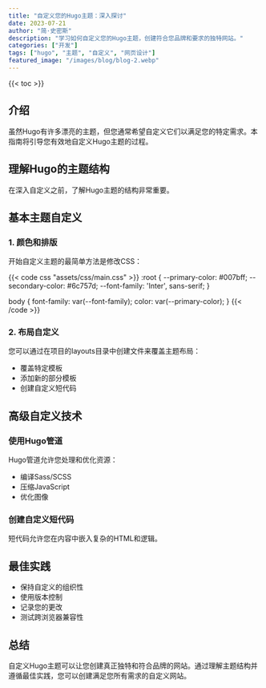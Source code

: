 ```yaml
---
title: "自定义您的Hugo主题：深入探讨"
date: 2023-07-21
author: "简·史密斯"
description: "学习如何自定义您的Hugo主题，创建符合您品牌和要求的独特网站。"
categories: ["开发"]
tags: ["hugo", "主题", "自定义", "网页设计"]
featured_image: "/images/blog/blog-2.webp"
---
```


{{< toc >}}

## 介绍

虽然Hugo有许多漂亮的主题，但您通常希望自定义它们以满足您的特定需求。本指南将引导您有效地自定义Hugo主题的过程。

## 理解Hugo的主题结构

在深入自定义之前，了解Hugo主题的结构非常重要。

## 基本主题自定义

### 1. 颜色和排版

开始自定义主题的最简单方法是修改CSS：

{{< code css "assets/css/main.css" >}}
:root {
    --primary-color: #007bff;
    --secondary-color: #6c757d;
    --font-family: 'Inter', sans-serif;
}

body {
    font-family: var(--font-family);
    color: var(--primary-color);
}
{{< /code >}}

### 2. 布局自定义

您可以通过在项目的layouts目录中创建文件来覆盖主题布局：

- 覆盖特定模板
- 添加新的部分模板
- 创建自定义短代码

## 高级自定义技术

### 使用Hugo管道

Hugo管道允许您处理和优化资源：
- 编译Sass/SCSS
- 压缩JavaScript
- 优化图像

### 创建自定义短代码

短代码允许您在内容中嵌入复杂的HTML和逻辑。

## 最佳实践

- 保持自定义的组织性
- 使用版本控制
- 记录您的更改
- 测试跨浏览器兼容性

## 总结

自定义Hugo主题可以让您创建真正独特和符合品牌的网站。通过理解主题结构并遵循最佳实践，您可以创建满足您所有需求的自定义网站。

